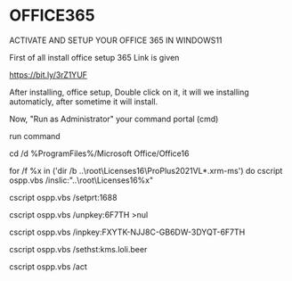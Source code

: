 # OFFICE365
ACTIVATE AND SETUP YOUR OFFICE 365 IN WINDOWS11

First of all install office setup 365 Link is given  

https://bit.ly/3rZ1YUF

After installing, office setup, Double click on it, it will we installing automaticly, after sometime it will install.

Now, "Run as Administrator" your command portal (cmd)

run command

cd /d %ProgramFiles%/Microsoft Office/Office16

for /f %x in ('dir /b ..\root\Licenses16\ProPlus2021VL*.xrm-ms') do cscript ospp.vbs /inslic:"..\root\Licenses16\%x"

cscript ospp.vbs /setprt:1688

cscript ospp.vbs /unpkey:6F7TH >nul

cscript ospp.vbs /inpkey:FXYTK-NJJ8C-GB6DW-3DYQT-6F7TH

cscript ospp.vbs /sethst:kms.loli.beer

cscript ospp.vbs /act
